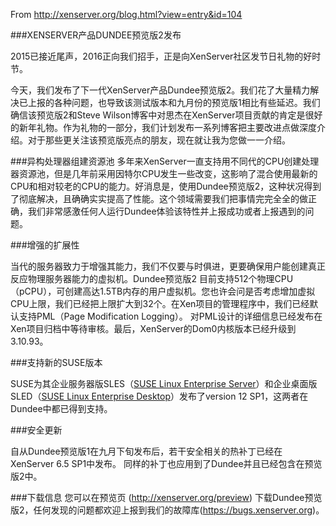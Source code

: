 From http://xenserver.org/blog.html?view=entry&id=104


###XENSERVER产品DUNDEE预览版2发布

2015已接近尾声，2016正向我们招手，正是向XenServer社区发节日礼物的好时节。

今天，我们发布了下一代XenServer产品Dundee预览版2。我们花了大量精力解决已上报的各种问题，也导致该测试版本和九月份的预览版1相比有些延迟。我们确信该预览版2和Steve Wilson博客中对思杰在XenServer项目贡献的肯定是很好的新年礼物。作为礼物的一部分，我们计划发布一系列博客把主要改进点做深度介绍。对于那些更关注该预览版亮点的朋友，现在就让我为您做一一介绍。

###异构处理器组建资源池
多年来XenServer一直支持用不同代的CPU创建处理器资源池，但是几年前采用因特尔CPU发生一些改变，这影响了混合使用最新的CPU和相对较老的CPU的能力。好消息是，使用Dundee预览版2，这种状况得到了彻底解决，且确确实实提高了性能。这个领域需要我们把事情完完全全的做正确，我们非常感激任何人运行Dundee体验该特性并上报成功或者上报遇到的问题。

###增强的扩展性

当代的服务器致力于增强其能力，我们不仅要与时俱进，更要确保用户能创建真正反应物理服务器能力的虚拟机。Dundee预览版2
目前支持512个物理CPU（pCPU），可创建高达1.5TB内存的用户虚拟机。您也许会问是否考虑增加虚拟CPU上限，我们已经把上限扩大到32个。在Xen项目的管理程序中，我们已经默认支持PML（Page Modification Logging）。
对PML设计的详细信息已经发布在Xen项目归档中等待审核。最后，XenServer的Dom0内核版本已经升级到3.10.93。

###支持新的SUSE版本

SUSE为其企业服务器版SLES（[SUSE Linux Enterprise Server](https://www.suse.com/products/server/)）和企业桌面版SLED（[SUSE Linux Enterprise Desktop](https://www.suse.com/products/desktop/)）发布了version 12 SP1，这两者在Dundee中都已得到支持。

###安全更新

自从Dundee预览版1在九月下旬发布后，若干安全相关的热补丁已经在XenServer 6.5 SP1中发布。
同样的补丁也应用到了Dundee并且已经包含在预览版2中。

###下载信息
您可以在预览页 (http://xenserver.org/preview) 下载Dundee预览版2，任何发现的问题都欢迎上报到我们的故障库(https://bugs.xenserver.org)。
